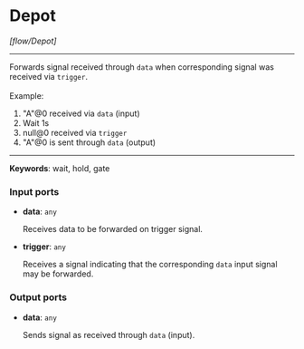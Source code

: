 # Depot

_[flow/Depot]_

---

Forwards signal received through `data` when corresponding signal was received via `trigger`.<br>
<br>
Example:<br>
1. "A"@0 received via `data` (input)<br>
2. Wait 1s<br>
3. null@0 received via `trigger`<br>
4. "A"@0 is sent through `data` (output)<br>

---

__Keywords__: wait, hold, gate

### Input ports

* __data__: ` any `


    Receives data to be forwarded on trigger signal.<br>


* __trigger__: ` any `


    Receives a signal indicating that the corresponding `data` input signal may be forwarded.<br>

### Output ports

* __data__: ` any `


    Sends signal as received through `data` (input).<br>

